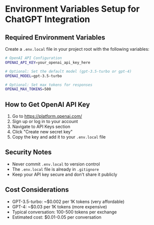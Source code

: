 # Environment Variables Setup for ChatGPT Integration

## Required Environment Variables

Create a `.env.local` file in your project root with the following variables:

```bash
# OpenAI API Configuration
OPENAI_API_KEY=your_openai_api_key_here

# Optional: Set the default model (gpt-3.5-turbo or gpt-4)
OPENAI_MODEL=gpt-3.5-turbo

# Optional: Set max tokens for responses
OPENAI_MAX_TOKENS=500
```

## How to Get OpenAI API Key

1. Go to https://platform.openai.com/
2. Sign up or log in to your account
3. Navigate to API Keys section
4. Click "Create new secret key"
5. Copy the key and add it to your `.env.local` file

## Security Notes

- Never commit `.env.local` to version control
- The `.env.local` file is already in `.gitignore`
- Keep your API key secure and don't share it publicly

## Cost Considerations

- GPT-3.5-turbo: ~$0.002 per 1K tokens (very affordable)
- GPT-4: ~$0.03 per 1K tokens (more expensive)
- Typical conversation: 100-500 tokens per exchange
- Estimated cost: $0.01-0.05 per conversation
